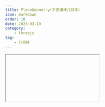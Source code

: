 ```yaml
---
title: PlaneGeometry(平面缓冲几何体)
icon: markdown
order: 10
date: 2023-03-10
category:
    - threejs
tag:
    - 几何体
---
```


<IFrame url="https://luotainxu-demo.netlify.app/#/threejs/planeGeometry"/>

## PlaneGeometry

```js
const geometry = new THREE.PlaneGeometry( 1, 1 );
const material = new THREE.MeshBasicMaterial( {color: 0xffff00, side: THREE.DoubleSide} );
const plane = new THREE.Mesh( geometry, material );
scene.add( plane );
```

## 构造器

### width : Float

平面沿着X轴的宽度。默认值是1

### height : Float

平面沿着Y轴的高度。默认值是1

### widthSegments : Integer

（可选）平面的宽度分段数，默认值是1

### heightSegments : Integer

（可选）平面的高度分段数，默认值是1

## 属性

共有属性请参见其基类BufferGeometry

### .parameters

一个包含着构造函数中每个参数的对象。在对象实例化之后，对该属性的任何修改都不会改变这个几何体

## 方法

共有方法请参见其基类BufferGeometry
